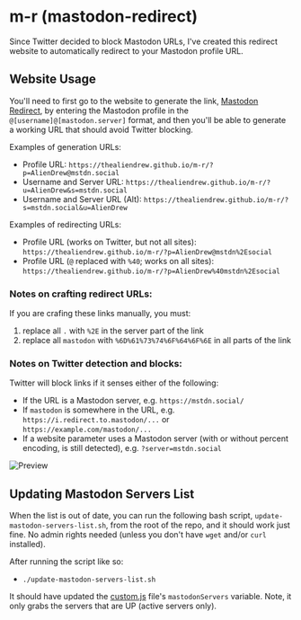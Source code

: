 # m-r (mastodon-redirect)
Since Twitter decided to block Mastodon URLs, I've created this redirect website to automatically redirect to your Mastodon profile URL.

## Website Usage
You'll need to first go to the website to generate the link, [Mastodon Redirect](https://thealiendrew.github.io/m-r/), by entering the Mastodon profile in the `@[username]@[mastodon.server]` format, and then you'll be able to generate a working URL that should avoid Twitter blocking.

Examples of generation URLs:

- Profile URL: `https://thealiendrew.github.io/m-r/?p=AlienDrew@mstdn.social`
- Username and Server URL: `https://thealiendrew.github.io/m-r/?u=AlienDrew&s=mstdn.social`
- Username and Server URL (Alt): `https://thealiendrew.github.io/m-r/?s=mstdn.social&u=AlienDrew`

Examples of redirecting URLs:

- Profile URL (works on Twitter, but not all sites): `https://thealiendrew.github.io/m-r/?p=AlienDrew@mstdn%2Esocial`
- Profile URL (`@` replaced with `%40`; works on all sites): `https://thealiendrew.github.io/m-r/?p=AlienDrew%40mstdn%2Esocial`

### Notes on crafting redirect URLs:
If you are crafing these links manually, you must:
1. replace all `.` with `%2E` in the server part of the link
2. replace all `mastodon` with `%6D%61%73%74%6F%64%6F%6E` in all parts of the link

### Notes on Twitter detection and blocks:
Twitter will block links if it senses either of the following:
- If the URL is a Mastodon server, e.g. `https://mstdn.social/`
- If `mastodon` is somewhere in the URL, e.g. `https://i.redirect.to.mastodon/...` or `https://example.com/mastodon/...`
- If a website parameter uses a Mastodon server (with or without percent encoding, is still detected), e.g. `?server=mstdn.social`

![Preview](https://github.com/TheAlienDrew/m-r/blob/main/img/readme/preview.png)

## Updating Mastodon Servers List
When the list is out of date, you can run the following bash script, `update-mastodon-servers-list.sh`, from the root of the repo, and it should work just fine. No admin rights needed (unless you don't have `wget` and/or `curl` installed).

After running the script like so:

- `./update-mastodon-servers-list.sh`

It should have updated the [custom.js](https://github.com/TheAlienDrew/m-r/blob/main/js/custom.js) file's `mastodonServers` variable. Note, it only grabs the servers that are UP (active servers only).
